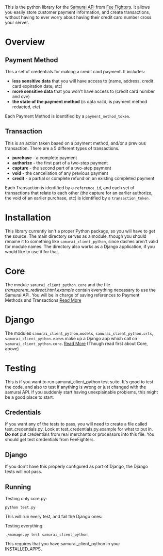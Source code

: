 This is the python library for the [Samurai API](http://feefighters.com/samurai) from [Fee Fighters](http://feefighters.com). It allows you easily store customer payment information, and create transactions, without having to ever worry about having their credit card number cross your server.

# Overview

## Payment Method

This a set of credentials for making a credit card payment. It includes:

* __less sensitive data__ that you will have access to (name, address, credit card expiration date, etc)
* __more sensitive data__ that you won't have access to (credit card number and cvv)
* __the state of the payment method__ (is data valid, is payment method redacted, etc)

Each Payment Method is identified by a `payment_method_token`.

## Transaction

This is an action taken based on a payment method, and/or a previous transaction. There are a 5 different types of transactions.

* __purchase__ - a complete payment
* __authorize__ - the first part of a two-step payment
* __capture__ - the second part of a two-step payment
* __void__ - the cancellation of any previous payment
* __credit__ - a partial or complete refund on an existing completed payment

Each Transaction is identified by a `reference_id`, and each set of transactions that relate to each other (the capture for an earlier authorize, the void of an earlier purchase, etc) is identified by a `transaction_token`.

# Installation

This library currently isn't a proper Python package, so you will have to get the source. The main directory serves as a module, though you should rename it to something like `samurai_client_python`, since dashes aren't valid for module names. The directory also works as a Django application, if you would like to use it for that.

# Core 

The module `samurai_client_python.core` and the file _transparent_redirect.html.example_ contain everything necessary to use the Samurai API. You will be in charge of saving references to Payment Methods and Transactions [Read More](/FeeFighters/samurai-client-python/blob/master/docs/core.md)

# Django

The modules `samurai_client_python.models`, `samurai_client_python.urls`, `samurai_client_python.views` make up a Django app which call on `samurai_client_python.core`. [Read More](/FeeFighters/samurai-client-python/blob/master/docs/django.md) (Though read first about Core, above)

# Testing

This is if you want to run samurai_client_python test suite. It's good to test the code, and also to test if anything is wrong or just changed with the samurai API. If you suddenly start having unexplainable problems, this might be a good place to start.

## Credentials

If you want any of the tests to pass, you will need to create a file called test_credentials.py. Look at test_credentials.py.example for what to put in. __Do not__ put credentials from real merchants or processors into this file. You should get test credentials from FeeFighters.

## Django

If you don't have this properly configured as part of Django, the Django tests will not pass.

## Running

Testing only core.py:

    python test.py

This will run every test, and fail the Django ones:

Testing everything:

    ./manage.py test samurai_client_python

This requires that you have samurai_client_python in your INSTALLED_APPS.
